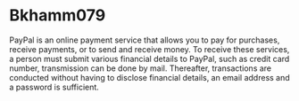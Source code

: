 # Bkhamm079




PayPal is an online payment service that allows you to pay for purchases, receive payments, or to send and receive money. To receive these services, a person must submit various financial details to PayPal, such as credit card number, transmission can be done by mail. Thereafter, transactions are conducted without having to disclose financial details, an email address and a password is sufficient.
